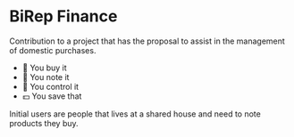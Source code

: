 # BiRep Finance

Contribution to a project that has the proposal to assist in the management of domestic purchases.
- 🛒 You buy it
- 📱 You note it
- 🧾 You control it
- 💵 You save that

Initial users are people that lives at a shared house and need to note products they buy.
